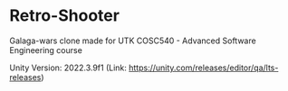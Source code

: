 # Retro-Shooter
Galaga-wars clone made for UTK COSC540 - Advanced Software Engineering course

Unity Version: 2022.3.9f1 (Link: https://unity.com/releases/editor/qa/lts-releases)
